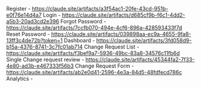 Register - https://claude.site/artifacts/a3f54ac1-20fe-43cd-951b-e0f76e14d4a7
Login - https://claude.site/artifacts/d685cf9b-f6c1-4dd2-a5b3-20ad3cd2e396
Forgot Password - https://claude.site/artifacts/7ccfb070-494e-4cf6-896a-428593433f7d
Reset Password - https://claude.site/artifacts/039898aa-ec9a-4655-9fa8-13ff3c4de72b?token=1
Dashboard - https://claude.site/artifacts/3fd058d9-b15a-4376-8741-3c7fc01ab714
Change Request List - https://claude.site/artifacts/f3bef9a7-5936-49bc-83a8-34576c11fb6d
Single Change request review - https://claude.site/artifacts/45344fa2-7f33-4e80-ad3b-e467333f56b3
Change Request Form - https://claude.site/artifacts/ab2e0d41-2596-4e3a-84d5-48fdfecd786c
Analytics - 
